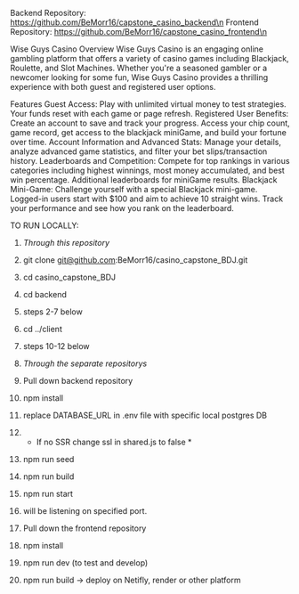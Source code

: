 Backend Repository: https://github.com/BeMorr16/capstone_casino_backend\n
Frontend Repository: https://github.com/BeMorr16/capstone_casino_frontend\n

Wise Guys Casino
Overview
Wise Guys Casino is an engaging online gambling platform that offers a variety of casino games including Blackjack, Roulette, and Slot Machines. Whether you're a seasoned gambler or a newcomer looking for some fun, Wise Guys Casino provides a thrilling experience with both guest and registered user options.

Features
Guest Access: Play with unlimited virtual money to test strategies. Your funds reset with each game or page refresh.
Registered User Benefits: Create an account to save and track your progress. Access your chip count, game record, get access to the blackjack miniGame, and build your fortune over time.
Account Information and Advanced Stats: Manage your details, analyze advanced game statistics, and filter your bet slips/transaction history.
Leaderboards and Competition: Compete for top rankings in various categories including highest winnings, most money accumulated, and best win percentage. Additional leaderboards for miniGame results.
Blackjack Mini-Game: Challenge yourself with a special Blackjack mini-game. Logged-in users start with $100 and aim to achieve 10 straight wins. Track your performance and see how you rank on the leaderboard.



TO RUN LOCALLY:
1. _Through this repository_
   
1. git clone git@github.com:BeMorr16/casino_capstone_BDJ.git
2. cd casino_capstone_BDJ
3. cd backend
4. steps 2-7 below
5. cd ../client
6. steps 10-12 below


2. _Through the separate repositorys_
   
1. Pull down backend repository
2. npm install
3. replace DATABASE_URL in .env file with specific local postgres DB
4. * If no SSR change ssl in shared.js to false *
5. npm run seed
6. npm run build
7. npm run start
8. will be listening on specified port.

9. Pull down the frontend repository
10. npm install
11. npm run dev (to test and develop)
12. npm run build -> deploy on Netifly, render or other platform
